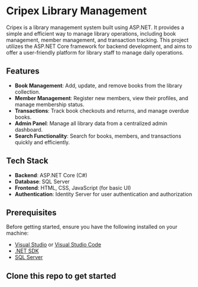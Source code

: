 # Cripex Library Management

Cripex is a library management system built using ASP.NET. It provides a simple and efficient way to manage library operations, including book management, member management, and transaction tracking. This project utilizes the ASP.NET Core framework for backend development, and aims to offer a user-friendly platform for library staff to manage daily operations.

## Features

- **Book Management**: Add, update, and remove books from the library collection.
- **Member Management**: Register new members, view their profiles, and manage membership status.
- **Transactions**: Track book checkouts and returns, and manage overdue books.
- **Admin Panel**: Manage all library data from a centralized admin dashboard.
- **Search Functionality**: Search for books, members, and transactions quickly and efficiently.

## Tech Stack

- **Backend**: ASP.NET Core (C#)
- **Database**: SQL Server 
- **Frontend**: HTML, CSS, JavaScript (for basic UI)
- **Authentication**: Identity Server for user authentication and authorization 

## Prerequisites

Before getting started, ensure you have the following installed on your machine:

- [Visual Studio](https://visualstudio.microsoft.com/) or [Visual Studio Code](https://code.visualstudio.com/)
- [.NET SDK](https://dotnet.microsoft.com/download)
- [SQL Server](https://www.microsoft.com/en-us/sql-server/sql-server-downloads) 

## Clone this repo to get started

